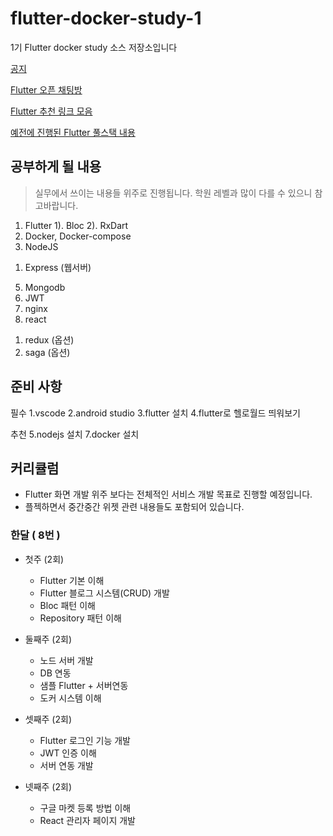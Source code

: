 # flutter-docker-study-1
1기 Flutter docker study 소스 저장소입니다

[공지](https://cafe.naver.com/busandev/181)

[Flutter 오픈 채팅방](https://open.kakao.com/o/gsshoXJ)

[Flutter 추천 링크 모음](https://github.com/bear2u/flutter-kr-guide)

[예전에 진행된 Flutter 풀스택 내용](https://github.com/bear2u/flutter-ecommerce-study)

## 공부하게 될 내용

> 실무에서 쓰이는 내용들 위주로 진행됩니다. 
학원 레벨과 많이 다를 수 있으니 참고바랍니다.

1. Flutter
  1). Bloc
  2). RxDart
2. Docker, Docker-compose
3. NodeJS
  1) Express (웹서버)
5. Mongodb
6. JWT
9. nginx
10. react
  1) redux (옵션)
  2) saga (옵션)
  
## 준비 사항  
  
필수
1.vscode 
2.android studio
3.flutter 설치
4.flutter로 헬로월드 띄워보기

추천
5.nodejs 설치
7.docker 설치

## 커리큘럼
- Flutter 화면 개발 위주 보다는 전체적인 서비스 개발 목표로 진행할 예정입니다.
- 플젝하면서 중간중간 위젯 관련 내용들도 포함되어 있습니다. 

### 한달 ( 8번 )
- 첫주 (2회)
  - Flutter 기본 이해
  - Flutter 블로그 시스템(CRUD) 개발
  - Bloc 패턴 이해
  - Repository 패턴 이해

- 둘째주 (2회) 
  - 노드 서버 개발
  - DB 연동
  - 샘플 Flutter + 서버연동
  - 도커 시스템 이해
 
- 셋째주 (2회)
  - Flutter 로그인 기능 개발
  - JWT 인증 이해
  - 서버 연동 개발

- 넷째주 (2회)
  - 구글 마켓 등록 방법 이해
  - React 관리자 페이지 개발
 
